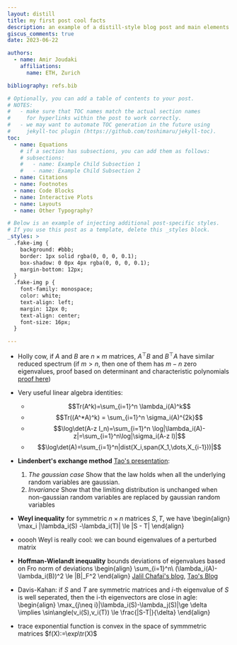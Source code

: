 ```yaml
---
layout: distill
title: my first post cool facts 
description: an example of a distill-style blog post and main elements
giscus_comments: true
date: 2023-06-22

authors:
  - name: Amir Joudaki
    affiliations:
      name: ETH, Zurich

bibliography: refs.bib

# Optionally, you can add a table of contents to your post.
# NOTES:
#   - make sure that TOC names match the actual section names
#     for hyperlinks within the post to work correctly.
#   - we may want to automate TOC generation in the future using
#     jekyll-toc plugin (https://github.com/toshimaru/jekyll-toc).
toc:
  - name: Equations
    # if a section has subsections, you can add them as follows:
    # subsections:
    #   - name: Example Child Subsection 1
    #   - name: Example Child Subsection 2
  - name: Citations
  - name: Footnotes
  - name: Code Blocks
  - name: Interactive Plots
  - name: Layouts
  - name: Other Typography?

# Below is an example of injecting additional post-specific styles.
# If you use this post as a template, delete this _styles block.
_styles: >
  .fake-img {
    background: #bbb;
    border: 1px solid rgba(0, 0, 0, 0.1);
    box-shadow: 0 0px 4px rgba(0, 0, 0, 0.1);
    margin-bottom: 12px;
  }
  .fake-img p {
    font-family: monospace;
    color: white;
    text-align: left;
    margin: 12px 0;
    text-align: center;
    font-size: 16px;
  }

---
```




- Holly cow, if $A$ and $B$ are $n\times m$ matrices, $A^\top B$ and $B^\top A$ have similar reduced spectrum (if $m>n$, then one of them has $m-n$ zero eigenvalues, proof based on determinant and characteristic polynomials [proof here](https://math.stackexchange.com/questions/124888/are-the-eigenvalues-of-ab-equal-to-the-eigenvalues-of-ba))

- Very useful linear algebra identities:
  - $$Tr(A^k)=\sum_{i=1}^n \lambda_i(A)^k$$
  - $$Tr((A^*A)^k) = \sum_{i=1}^n \sigma_i(A)^{2k}$$
  - $$\log\det(A-z I_n)=\sum_{i=1}^n \log|\lambda_i(A)-z|=\sum_{i=1}^n\log|\sigma_i(A-z I)|$$
  - $$\log\det(A)=\sum_{i=1}^n|dist(X_i,span(X_1,\dots,X_{i-1}))|$$

- **Lindenbert's exchange method** [Tao's presentation](https://terrytao.files.wordpress.com/2009/08/random_matrix.pdf): 
  1. *The gaussian case* Show that the law holds when all the underlying random variables are gaussian.
  2. *Invariance* Show that the limiting distribution is unchanged when non-gaussian random variables are replaced by
gaussian random variables 

- **Weyl inequality** for symmetric $n\times n$ matrices $S, T$, we have
\begin{align}
\max_i |\lambda_i(S) -\lambda_i(T)| \le \|S - T\|
\end{align}
- ooooh Weyl is really cool: we can bound eigenvalues of a perturbed matrix 
- **Hoffman-Wielandt inequality** bounds deviations of eigenvalues based on Fro norm of deviations
\begin{align}
\sum_{i=1}^n\ (\lambda_i(A)-\lambda_i(B))^2 \le \|B\|_F^2
\end{align} [Jalil Chafai's blog](https://djalil.chafai.net/blog/2011/12/03/the-hoffman-wielandt-inequality/), [Tao's Blog](https://terrytao.wordpress.com/2010/02/02/254a-notes-4-the-semi-circular-law/)

- Davis-Kahan: if $S$ and $T$ are symmetric matrices and $i$-th eigenvalue of $S$ is well seperated, then the i-th eigenvectors are close in agle:
\begin{align}
\max_{j\neq i}|\lambda_i(S)-\lambda_j(S)|\ge \delta
\implies \sin\angle(v_i(S),v_i(T)) \le \frac{\|S-T\|}{\delta}
\end{align}

- trace exponential function is convex in the space of symmmetric matrices $f(X):=\exp\tr(X)$


